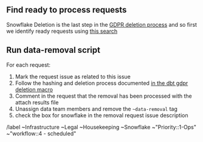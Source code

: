 ## Find ready to process requests
Snowflake Deletion is the last step in the [GDPR deletion process](https://gitlab.com/gitlab-com/gdpr-request/-/blob/master/.gitlab/issue_templates/deletion_meta_issue.md) and so first we identify ready requests using [this search](https://gitlab.com/gitlab-com/gdpr-request/-/issues?scope=all&utf8=%E2%9C%93&state=opened&label_name[]=data-removal&not[label_name][]=GitLab-removal)

## Run data-removal script

For each request:
1. Mark the request issue as related to this issue
1. Follow the hashing and deletion process documented [in the dbt gdpr deletion macro](https://dbt.gitlabdata.com/#!/macro/macro.gitlab_snowflake.gdpr_delete)
1. Comment in the request that the removal has been processed with the attach results file
1. Unassign data team members and remove the `~data-removal` tag
1. check the box for snowflake in the removal request issue description


/label ~Infrastructure ~Legal ~Housekeeping ~Snowflake ~"Priority::1-Ops" ~"workflow::4 - scheduled" 
